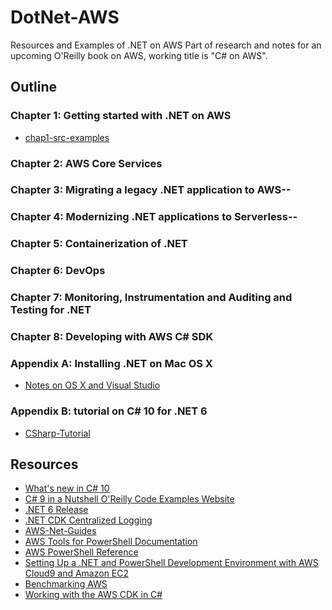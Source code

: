 # DotNet-AWS
Resources and Examples of .NET on AWS
Part of research and notes for an upcoming O'Reilly book on AWS, working title is "C# on AWS".

## Outline

### Chapter 1:  Getting started with .NET on AWS

* [chap1-src-examples](https://github.com/noahgift/DotNet-AWS/tree/main/chapters/chap1)

### Chapter 2:  AWS Core Services
### Chapter 3:  Migrating a legacy .NET application to AWS--
### Chapter 4:  Modernizing .NET applications to Serverless--
### Chapter 5:  Containerization of .NET
### Chapter 6:  DevOps
### Chapter 7:  Monitoring, Instrumentation and Auditing and Testing for .NET
### Chapter 8: Developing with AWS C# SDK

### Appendix A:  Installing .NET on Mac OS X

* [Notes on OS X and Visual Studio](https://github.com/noahgift/DotNet-AWS/blob/main/chapters/appendix/AppendixA-OSX-DotNet.md) 

### Appendix B:  tutorial on C# 10 for .NET 6

* [CSharp-Tutorial](https://github.com/noahgift/DotNet-AWS/blob/main/chapters/appendix/AppendixB-CSharp-Tutorial)

## Resources

* [What's new in C# 10](https://docs.microsoft.com/en-us/dotnet/csharp/whats-new/csharp-10)
* [C# 9 in a Nutshell O'Reilly Code Examples Website](http://www.albahari.com/nutshell/)
* [.NET 6 Release](https://devblogs.microsoft.com/dotnet/announcing-net-6/)
* [.NET CDK Centralized Logging](https://aws.amazon.com/blogs/developer/build-infrastructure-for-centralized-logging-using-aws-cdk/)
* [AWS-Net-Guides](https://github.com/aws-samples/aws-net-guides)
* [AWS Tools for PowerShell Documentation](https://docs.aws.amazon.com/powershell/index.html)
* [AWS PowerShell Reference](https://docs.aws.amazon.com/powershell/latest/reference/)
* [Setting Up a .NET and PowerShell Development Environment with AWS Cloud9 and Amazon EC2](https://www.youtube.com/watch?v=3ZdvbGArONk)
* [Benchmarking AWS](https://github.com/noahgift/benchmarking-aws)
* [Working with the AWS CDK in C#](https://docs.aws.amazon.com/cdk/v2/guide/work-with-cdk-csharp.html)
